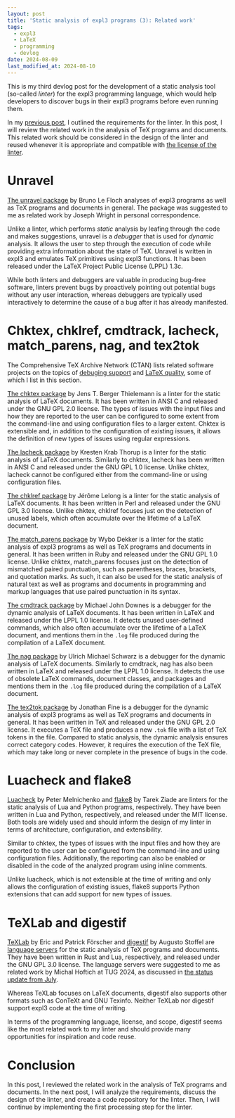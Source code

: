 ```yaml
---
layout: post
title: 'Static analysis of expl3 programs (3): Related work'
tags:
  - expl3
  - LaTeX
  - programming
  - devlog
date: 2024-08-09
last_modified_at: 2024-08-10
---
```


This is my third devlog post for the development of a static analysis tool (so-called *linter*) for the expl3 programming language, which would help developers to discover bugs in their expl3 programs before even running them.

In my [previous post][1], I outlined the requirements for the linter. In this post, I will review the related work in the analysis of TeX programs and documents. This related work should be considered in the design of the linter and reused whenever it is appropriate and compatible with [the license of the linter][2].

# Unravel

[The unravel package][11] by Bruno Le Floch analyses of expl3 programs as well as TeX programs and documents in general. The package was suggested to me as related work by Joseph Wright in personal correspondence.

Unlike a linter, which performs _static_ analysis by leafing through the code and makes suggestions, unravel is a _debugger_ that is used for _dynamic_ analysis. It allows the user to step through the execution of code while providing extra information about the state of TeX. Unravel is written in expl3 and emulates TeX primitives using expl3 functions. It has been released under the LaTeX Project Public License (LPPL) 1.3c.

While both linters and debuggers are valuable in producing bug-free software, linters prevent bugs by proactively pointing out potential bugs without any user interaction, whereas debuggers are typically used interactively to determine the cause of a bug after it has already manifested.

# Chktex, chklref, cmdtrack, lacheck, match_parens, nag, and tex2tok

The Comprehensive TeX Archive Network (CTAN) lists related software projects on the topics of [debuging support][12] and [LaTeX quality][13], some of which I list in this section.

[The chktex package][14] by Jens T. Berger Thielemann is a linter for the static analysis of LaTeX documents. It has been written in ANSI C and released under the GNU GPL 2.0 license. The types of issues with the input files and how they are reported to the user can be configured to some extent from the command-line and using configuration files to a larger extent. Chktex is extensible and, in addition to the configuration of existing issues, it allows the definition of new types of issues using regular expressions.

[The lacheck package][17] by Kresten Krab Thorup is a linter for the static analysis of LaTeX documents. Similarly to chktex, lacheck has been written in ANSI C and released under the GNU GPL 1.0 license. Unlike chktex, lacheck cannot be configured either from the command-line or using configuration files.

[The chklref package][15] by Jérôme Lelong is a linter for the static analysis of LaTeX documents. It has been written in Perl and released under the GNU GPL 3.0 license. Unlike chktex, chklref focuses just on the detection of unused labels, which often accumulate over the lifetime of a LaTeX document.

[The match_parens package][18] by Wybo Dekker is a linter for the static analysis of expl3 programs as well as TeX programs and documents in general. It has been written in Ruby and released under the GNU GPL 1.0 license. Unlike chktex, match_parens focuses just on the detection of mismatched paired punctuation, such as parentheses, braces, brackets, and quotation marks. As such, it can also be used for the static analysis of natural text as well as programs and documents in programming and markup languages that use paired punctuation in its syntax.

[The cmdtrack package][16] by Michael John Downes is a debugger for the dynamic analysis of LaTeX documents. It has been written in LaTeX and released under the LPPL 1.0 license. It detects unused user-defined commands, which also often accumulate over the lifetime of a LaTeX document, and mentions them in the `.log` file produced during the compilation of a LaTeX document.

[The nag package][19] by Ulrich Michael Schwarz is a debugger for the dynamic analysis of LaTeX documents. Similarly to cmdtrack, nag has also been written in LaTeX and released under the LPPL 1.0 license. It detects the use of obsolete LaTeX commands, document classes, and packages and mentions them in the `.log` file produced during the compilation of a LaTeX document.

[The tex2tok package][20] by Jonathan Fine is a debugger for the dynamic analysis of expl3 programs as well as TeX programs and documents in general. It has been written in TeX and released under the GNU GPL 2.0 license. It executes a TeX file and produces a new `.tok` file with a list of TeX tokens in the file. Compared to static analysis, the dynamic analysis ensures correct category codes. However, it requires the execution of the TeX file, which may take long or never complete in the presence of bugs in the code.

# Luacheck and flake8

[Luacheck][21] by Peter Melnichenko and [flake8][22] by Tarek Ziade are linters for the static analysis of Lua and Python programs, respectively. They have been written in Lua and Python, respectively, and released under the MIT license. Both tools are widely used and should inform the design of my linter in terms of architecture, configuration, and extensibility.

Similar to chktex, the types of issues with the input files and how they are reported to the user can be configured from the command-line and using configuration files. Additionally, the reporting can also be enabled or disabled in the code of the analyzed program using inline comments.

Unlike luacheck, which is not extensible at the time of writing and only allows the configuration of existing issues, flake8 supports Python extensions that can add support for new types of issues.

# TeXLab and digestif

[TeXLab][23] by Eric and Patrick Förscher and [digestif][24] by Augusto Stoffel are [language servers][6] for the static analysis of TeX programs and documents. They have been written in Rust and Lua, respectively, and released under the GNU GPL 3.0 license.  The language servers were suggested to me as related work by Michal Hoftich at TUG 2024, as discussed in [the status update from July][5].

Whereas TeXLab focuses on LaTeX documents, digestif also supports other formats such as ConTeXt and GNU Texinfo. Neither TeXLab nor digestif support expl3 code at the time of writing.

In terms of the programming language, license, and scope, digestif seems like the most related work to my linter and should provide many opportunities for inspiration and code reuse.

# Conclusion

In this post, I reviewed the related work in the analysis of TeX programs and documents. In the next post, I will analyze the requirements, discuss the design of the linter, and create a code repository for the linter. Then, I will continue by implementing the first processing step for the linter.

 [1]: /Expl3-Linter-2
 [2]: /Expl3-Linter-2#license-terms
 [5]: /Expl3-Linter-2.5
 [6]: https://microsoft.github.io/language-server-protocol/
 [11]: https://ctan.org/pkg/unravel
 [12]: https://ctan.org/topic/debug-supp
 [13]: https://ctan.org/topic/latex-qual
 [14]: https://ctan.org/pkg/chktex
 [15]: https://ctan.org/pkg/chklref
 [16]: https://ctan.org/pkg/cmdtrack
 [17]: https://ctan.org/pkg/lacheck
 [18]: https://ctan.org/pkg/match_parens
 [19]: https://ctan.org/pkg/nag
 [20]: https://ctan.org/pkg/tex2tok
 [21]: https://github.com/mpeterv/luacheck
 [22]: https://github.com/pycqa/flake8
 [23]: https://ctan.org/pkg/texlab
 [24]: https://ctan.org/pkg/digestif
